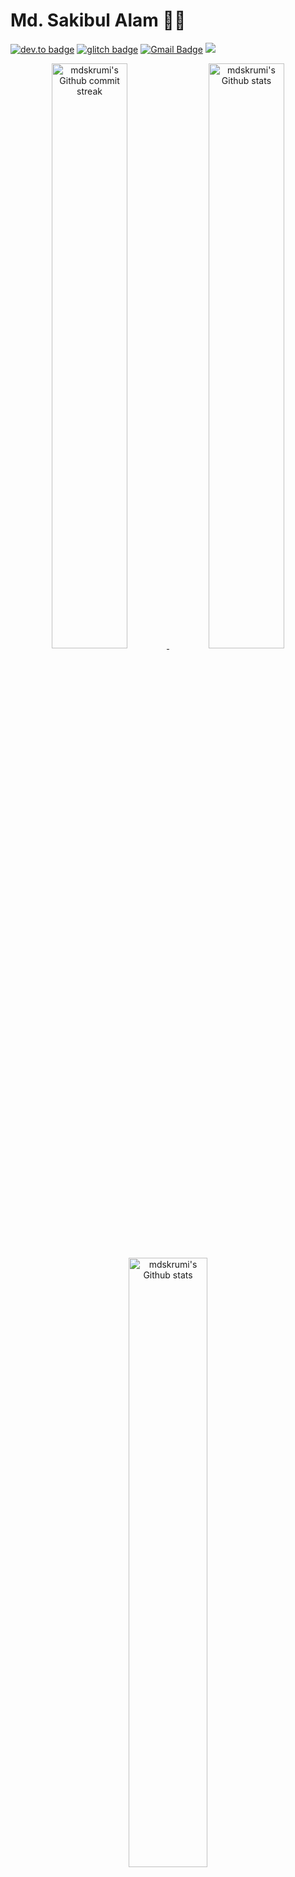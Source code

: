 # Md. Sakibul Alam 🧙‍♂️



[![dev.to badge](https://img.shields.io/badge/-aboelkassem-%230177B5?style=flat&logo=linkedin)](https://www.linkedin.com/in/mdskrumi)
[![glitch badge](https://img.shields.io/badge/-mo.aboelkassem-%23FF0000?style=flat&logo=facebook)](https://www.facebook.com/mdskrumi)
[![Gmail Badge](https://img.shields.io/badge/-Gmail-c14438?style=flat-square&logo=Gmail&logoColor=white&link=mailto:mdskrumi@gmail.com)](mailto:contact@mdskrumi.me)
![](https://komarev.com/ghpvc/?username=mdskrumi&color=lightgrey&style=flat)



<div align="center" style="text-align:center">
    <a href="#">
        <img width="49%" src="https://github-readme-streak-stats.herokuapp.com/?user=mdskrumi&theme=cobalt"
            alt="mdskrumi's Github commit streak">
    </a>
       <a href="#">
        <img width="49%" src="https://github-readme-stats.vercel.app/api?username=mdskrumi&show_icons=true&theme=buefy&count_private=true"
            alt="mdskrumi's Github stats">
    </a>
</div>

<div align="center" style="text-align:center">
     <a href="#">
        <img width="50%" src="https://github-readme-stats.vercel.app/api/top-langs/?username=mdskrumi&layout=compact&hide_title=true"
            alt="mdskrumi's Github stats">
    </a>
</div>




